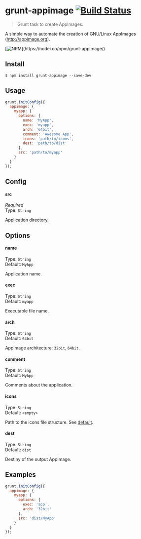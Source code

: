 # grunt-appimage [![Build Status](https://travis-ci.org/Jesus89/grunt-appimage.svg?branch=master)](https://travis-ci.org/Jesus89/grunt-appimage)

> Grunt task to create AppImages.

A simple way to automate the creation of GNU/Linux AppImages (http://appimage.org).

[![NPM](https://nodei.co/npm/grunt-appimage.png?)](https://nodei.co/npm/grunt-appimage/)

## Install

```
$ npm install grunt-appimage --save-dev
```

## Usage

```js
grunt.initConfig({
  appimage: {
    myapp: {
      options: {
        name: 'MyApp',
        exec: 'myapp',
        arch: '64bit',
        comment: 'Awesome App',
        icons: 'path/to/icons',
        dest: 'path/to/dist'
      },
      src: 'path/to/myapp'
    }
  }
});
```

## Config

#### src

*Required*<br>
Type: `String`

Application directory.

## Options

#### name
Type: `String`<br>
Default: `MyApp`

Application name.

#### exec
Type: `String`<br>
Default: `myapp`

Executable file name.

#### arch
Type: `String`<br>
Default: `64bit`

AppImage architecture: `32bit`, `64bit`.

#### comment
Type: `String`<br>
Default: `MyApp`

Comments about the application.

#### icons
Type: `String`<br>
Default: `<empty>`

Path to the icons file structure. See [default](https://github.com/Jesus89/grunt-appimage/tree/master/res/icons).

#### dest
Type: `String`<br>
Default: `dist`

Destiny of the output AppImage.

## Examples

```js
grunt.initConfig({
  appimage: {
    myapp: {
      options: {
        exec: 'app',
        arch: '32bit'
      },
      src: 'dist/MyApp'
    }
  }
});
```
